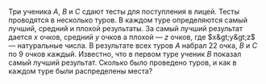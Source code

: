 Три ученика $A$, $B$ и $C$ сдают тесты для поступления в лицей. 
Тесты проводятся в несколько туров. В каждом туре определяются самый лучший, 
средний и плохой результаты. За самый лучший результат дается $x$ очков, средний  $y$ очков а плохой — $z$ очков, 
где $x&gt;y&gt;z$ — натуральные числа. В результате всех туров $A$ набрал 22 очка, 
$B$ и $C$ по 9 очков каждый. Известно, что в первом туре ученик $B$ показал 
самый лучший результат. Сколько было проведено туров, и как в каждом туре 
были распределены места?